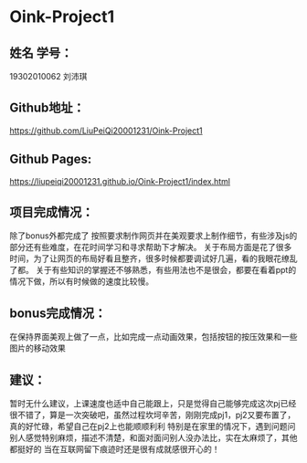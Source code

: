 # Oink-Project1
## 姓名 学号：
19302010062 刘沛琪  
##  Github地址：
<https://github.com/LiuPeiQi20001231/Oink-Project1>
## Github Pages:
<https://liupeiqi20001231.github.io/Oink-Project1/index.html>
##  项目完成情况：
除了bonus外都完成了 
按照要求制作网页并在美观要求上制作细节，有些涉及js的部分还有些难度，在花时间学习和寻求帮助下才解决。
关于布局方面是花了很多时间，为了让网页的布局好看且整齐，很多时候都要调试好几遍，看的我眼花缭乱了都。
关于有些知识的掌握还不够熟悉，有些用法也不是很会，都要在看着ppt的情况下做，所以有时候做的速度比较慢。
## bonus完成情况：
在保持界面美观上做了一点，比如完成一点动画效果，包括按钮的按压效果和一些图片的移动效果
## 建议：
暂时无什么建议，上课速度也适中自己能跟上，只是觉得自己能够完成这次pj已经很不错了，算是一次突破吧，虽然过程坎坷辛苦，刚刚完成pj1，pj2又要布置了，真的好忙碌，希望自己在pj2上也能顺顺利利
特别是在家里的情况下，遇到问题问别人感觉特别麻烦，描述不清楚，和面对面问别人没办法比，实在太麻烦了，其他都挺好的 当在互联网留下痕迹时还是很有成就感很开心的！
